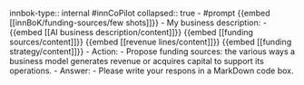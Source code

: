 innbok-type:: internal
#innCoPilot
collapsed:: true
	- #prompt {{embed [[innBoK/funding-sources/few shots]]}}
		- My business description:
		- {{embed [[AI business description/content]]}} {{embed [[funding sources/content]]}} {{embed [[revenue lines/content]]}} {{embed [[funding strategy/content]]}}
		- Action:
		- Propose funding sources: the various ways a business model generates revenue or acquires capital to support its operations.
		- Answer:
		- Please write your respons in a MarkDown code box.




